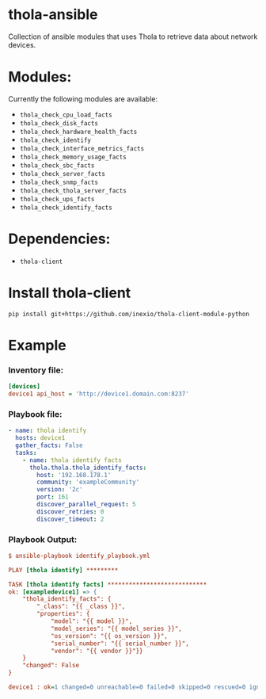 # thola-ansible

Collection of ansible modules that uses Thola to retrieve data about network devices.

# Modules:
Currently the following modules are available:

- ``thola_check_cpu_load_facts``
- ``thola_check_disk_facts``
- ``thola_check_hardware_health_facts``
- ``thola_check_identify``
- ``thola_check_interface_metrics_facts``
- ``thola_check_memory_usage_facts``
- ``thola_check_sbc_facts``
- ``thola_check_server_facts``
- ``thola_check_snmp_facts``
- ``thola_check_thola_server_facts``
- ``thola_check_ups_facts``
- ``thola_check_identify_facts``

# Dependencies:
- ``thola-client``

# Install thola-client
``pip install git+https://github.com/inexio/thola-client-module-python``

# Example
### Inventory file:
```INI
[devices]
device1 api_host = 'http://device1.domain.com:8237'
```
### Playbook file:
```YAML
- name: thola identify
  hosts: device1
  gather_facts: False
  tasks:
    - name: thola identify facts
      thola.thola.thola_identify_facts:
        host: '192.168.178.1'
        community: 'exampleCommunity'
        version: '2c'
        port: 161
        discover_parallel_request: 5
        discover_retries: 0
        discover_timeout: 2
```

### Playbook Output:
```INI
$ ansible-playbook identify_playbook.yml

PLAY [thola identify] *********

TASK [thola identify facts] ****************************
ok: [exampledevice1] => {
    "thola_identify_facts": {
        "_class": "{{ _class }}",
        "properties": {
            "model": "{{ model }}",
            "model_series": "{{ model_series }}",
            "os_version": "{{ os_version }}",
            "serial_number": "{{ serial_number }}",
            "vendor": "{{ vendor }}"}}
    }
    "changed": False
}

device1 : ok=1 changed=0 unreachable=0 failed=0 skipped=0 rescued=0 ignored=0
```
